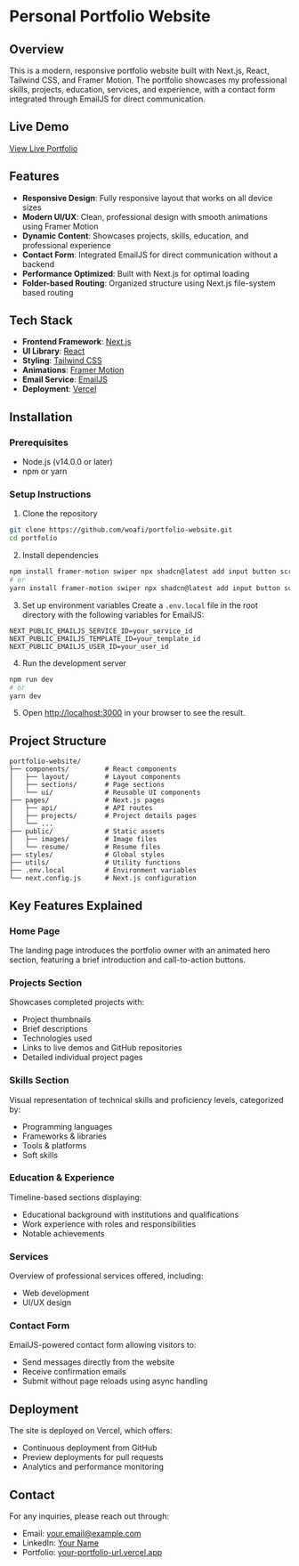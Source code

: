 # Personal Portfolio Website

## Overview
This is a modern, responsive portfolio website built with Next.js, React, Tailwind CSS, and Framer Motion. The portfolio showcases my professional skills, projects, education, services, and experience, with a contact form integrated through EmailJS for direct communication.

## Live Demo
[View Live Portfolio](https://portfolio-ten-lime-87.vercel.app/)

## Features
- **Responsive Design**: Fully responsive layout that works on all device sizes
- **Modern UI/UX**: Clean, professional design with smooth animations using Framer Motion
- **Dynamic Content**: Showcases projects, skills, education, and professional experience
- **Contact Form**: Integrated EmailJS for direct communication without a backend
- **Performance Optimized**: Built with Next.js for optimal loading
- **Folder-based Routing**: Organized structure using Next.js file-system based routing

## Tech Stack
- **Frontend Framework**: [Next.js](https://nextjs.org/)
- **UI Library**: [React](https://reactjs.org/)
- **Styling**: [Tailwind CSS](https://tailwindcss.com/)
- **Animations**: [Framer Motion](https://www.framer.com/motion/)
- **Email Service**: [EmailJS](https://www.emailjs.com/)
- **Deployment**: [Vercel](https://vercel.com/)

## Installation

### Prerequisites
- Node.js (v14.0.0 or later)
- npm or yarn

### Setup Instructions
1. Clone the repository
```bash
git clone https://github.com/woafi/portfolio-website.git
cd portfolio
```

2. Install dependencies
```bash
npm install framer-motion swiper npx shadcn@latest add input button scroll-area  sheet select tabs textarea tooltip
# or
yarn install framer-motion swiper npx shadcn@latest add input button scroll-area  sheet select tabs textarea tooltip
```

3. Set up environment variables
Create a `.env.local` file in the root directory with the following variables for EmailJS:
```
NEXT_PUBLIC_EMAILJS_SERVICE_ID=your_service_id
NEXT_PUBLIC_EMAILJS_TEMPLATE_ID=your_template_id
NEXT_PUBLIC_EMAILJS_USER_ID=your_user_id
```

4. Run the development server
```bash
npm run dev
# or
yarn dev
```

5. Open [http://localhost:3000](http://localhost:3000) in your browser to see the result.

## Project Structure
```
portfolio-website/
├── components/         # React components
│   ├── layout/         # Layout components
│   ├── sections/       # Page sections
│   └── ui/             # Reusable UI components
├── pages/              # Next.js pages
│   ├── api/            # API routes
│   ├── projects/       # Project details pages
│   └── ...
├── public/             # Static assets
│   ├── images/         # Image files
│   └── resume/         # Resume files
├── styles/             # Global styles
├── utils/              # Utility functions
├── .env.local          # Environment variables
└── next.config.js      # Next.js configuration
```

## Key Features Explained

### Home Page
The landing page introduces the portfolio owner with an animated hero section, featuring a brief introduction and call-to-action buttons.

### Projects Section
Showcases completed projects with:
- Project thumbnails
- Brief descriptions
- Technologies used
- Links to live demos and GitHub repositories
- Detailed individual project pages

### Skills Section
Visual representation of technical skills and proficiency levels, categorized by:
- Programming languages
- Frameworks & libraries
- Tools & platforms
- Soft skills

### Education & Experience
Timeline-based sections displaying:
- Educational background with institutions and qualifications
- Work experience with roles and responsibilities
- Notable achievements

### Services
Overview of professional services offered, including:
- Web development
- UI/UX design

### Contact Form
EmailJS-powered contact form allowing visitors to:
- Send messages directly from the website
- Receive confirmation emails
- Submit without page reloads using async handling

## Deployment
The site is deployed on Vercel, which offers:
- Continuous deployment from GitHub
- Preview deployments for pull requests
- Analytics and performance monitoring


## Contact
For any inquiries, please reach out through:
- Email: your.email@example.com
- LinkedIn: [Your Name](https://linkedin.com/in/yourprofile)
- Portfolio: [your-portfolio-url.vercel.app](https://your-portfolio-url.vercel.app)